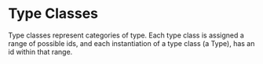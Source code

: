 # Type Classes

Type classes represent categories of type. Each type class is assigned a range of possible ids, and each instantiation of a type class (a Type), has an id within that range.